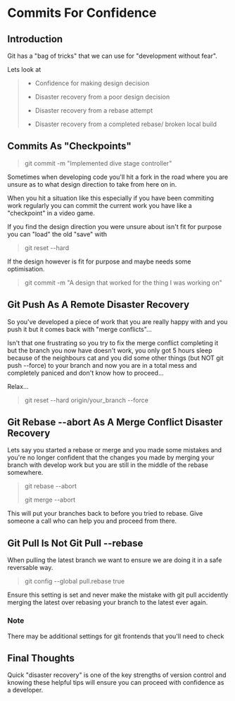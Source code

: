 # Commits For Confidence

## Introduction

Git has a "bag of tricks" that we can use for "development without fear".

Lets look at

> * Confidence for making design decision
>
> * Disaster recovery from a poor design decision
>
> * Disaster recovery from a rebase attempt
>
> * Disaster recovery from a completed rebase/ broken local build

## Commits As "Checkpoints"

> git commit -m "Implemented dive stage controller"

Sometimes when developing code you'll hit a fork in the road where you are unsure as to what design direction to take from here on in.

When you hit a situation like this especially if you have been commiting work regularly you can commit the current work you have like a "checkpoint" in a video game.

If you find the design direction you were unsure about isn't fit for purpose you can "load" the old "save" with

> git reset --hard

If the design however is fit for purpose and maybe needs some optimisation.

> git commit -m "A design that worked for the thing I was working on"

## Git Push As A Remote Disaster Recovery

So you've developed a piece of work that you are really happy with and you push it but it comes back with "merge conflicts"...

Isn't that one frustrating so you try to fix the merge conflict completing it but the branch you now have doesn't work, you only got 5 hours sleep because of the neighbours cat and you did some other things (but NOT git push --force) to your branch and now you are in a total mess and completely paniced and don't know how to proceed...

Relax...

> git reset --hard origin/your_branch --force

## Git Rebase --abort As A Merge Conflict Disaster Recovery

Lets say you started a rebase or merge and you made some mistakes and you're no longer confident that the changes you made by merging your branch with develop work but you are still in the middle of the rebase somewhere.

> git rebase --abort
>
> git merge --abort

This will put your branches back to before you tried to rebase. Give someone a call who can help you and proceed from there.

## Git Pull Is Not Git Pull --rebase

When pulling the latest branch we want to ensure we are doing it in a safe reversable way.

> git config --global pull.rebase true

Ensure this setting is set and never make the mistake with git pull accidently merging the latest over rebasing your branch to the latest ever again.

### Note

There may be additional settings for git frontends that you'll need to check

## Final Thoughts

Quick "disaster recovery" is one of the key strengths of version control and knowing these helpful tips will ensure you can proceed with confidence as a developer.
